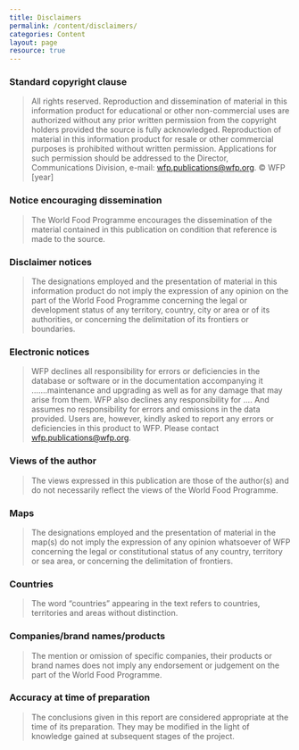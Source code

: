 ```yaml
---
title: Disclaimers
permalink: /content/disclaimers/
categories: Content
layout: page
resource: true
---
```


### Standard copyright clause

> All rights reserved. Reproduction and dissemination of material in this information product for educational or other non-commercial uses are authorized without any prior written permission from the copyright holders provided the source is fully acknowledged. Reproduction of material in this information product for resale or other commercial purposes is prohibited without written permission. Applications for such permission should be addressed to the Director, Communications Division, e-mail: wfp.publications@wfp.org.
> © WFP [year]

### Notice encouraging dissemination

> The World Food Programme encourages the dissemination of the material contained in this publication on condition that reference is made to the source.

### Disclaimer notices

> The designations employed and the presentation of material in this information product do not imply the expression of any opinion on the part of the World Food Programme concerning the legal or development status of any territory, country, city or area or of its authorities, or concerning the delimitation of its frontiers or boundaries.

### Electronic notices

> WFP declines all responsibility for errors or deficiencies in the database or software or in the documentation accompanying it …….maintenance and upgrading as well as for any damage that may arise from them. WFP also declines any responsibility for …. And assumes no responsibility for errors and omissions in the data provided. Users are, however, kindly asked to report any errors or deficiencies in this product to WFP.
> Please contact wfp.publications@wfp.org.

### Views of the author

> The views expressed in this publication are those of the author(s) and do not necessarily reflect the views of the World Food Programme.

### Maps

> The designations employed and the presentation of material in the map(s) do not imply the expression of any opinion whatsoever of WFP concerning the legal or constitutional status of any country, territory or sea area, or concerning the delimitation of frontiers.

### Countries

> The word “countries” appearing in the text refers to countries, territories and areas without distinction.

### Companies/brand names/products

> The mention or omission of specific companies, their products or brand names does not imply any endorsement or judgement on the part of the World Food Programme.

### Accuracy at time of preparation

> The conclusions given in this report are considered appropriate at the time of its preparation. They may be modified in the light of knowledge gained at subsequent stages of the project.
